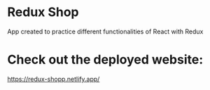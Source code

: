 # Redux Shop

App created to practice different functionalities of React with Redux

# Check out the deployed website:

https://redux-shopp.netlify.app/
